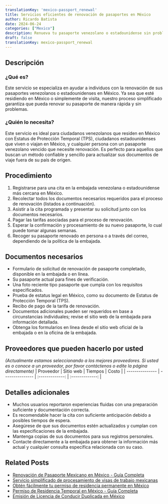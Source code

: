 ```yaml
---
translationKey: 'mexico-passport_renewal'
title: Servicios eficientes de renovación de pasaportes en México
author: Ricardo Batista
date: 2024-06-24
categories: ["Mexico"]
description: Renueva tu pasaporte venezolano o estadounidense sin problemas en México. Procedimientos rápidos y sencillos con nuestro servicio guiado.
draft: false
translationKey: mexico-passport_renewal
---
```


## Descripción
### ¿Qué es?
Este servicio se especializa en ayudar a individuos con la renovación de sus pasaportes venezolanos o estadounidenses en México. Ya sea que esté residiendo en México o simplemente de visita, nuestro proceso simplificado garantiza que pueda renovar su pasaporte de manera rápida y sin problemas.

### ¿Quién lo necesita?
Este servicio es ideal para ciudadanos venezolanos que residen en México con Estatus de Protección Temporal (TPS), ciudadanos estadounidenses que viven o viajan en México, y cualquier persona con un pasaporte venezolano vencido que necesite renovación. Es perfecto para aquellos que buscan un método confiable y sencillo para actualizar sus documentos de viaje fuera de su país de origen.

## Procedimiento

1. Registrarse para una cita en la embajada venezolana o estadounidense más cercana en México.
2. Recolectar todos los documentos necesarios requeridos para el proceso de renovación (listados a continuación).
3. Asistir a la cita programada y presentar su solicitud junto con los documentos necesarios.
4. Pagar las tarifas asociadas para el proceso de renovación.
5. Esperar la confirmación y procesamiento de su nuevo pasaporte, lo cual puede tomar algunas semanas.
6. Recoger su pasaporte renovado en persona o a través del correo, dependiendo de la política de la embajada.

## Documentos necesarios

- Formulario de solicitud de renovación de pasaporte completado, disponible en la embajada o en línea.
- Su pasaporte actual para fines de verificación.
- Una foto reciente tipo pasaporte que cumpla con los requisitos especificados.
- Prueba de estatus legal en México, como su documento de Estatus de Protección Temporal (TPS).
- Recibo de pago de la tarifa de renovación.
- Documentos adicionales pueden ser requeridos en base a circunstancias individuales; revise el sitio web de la embajada para información detallada.
- Obtenga los formularios en línea desde el sitio web oficial de la embajada o en la oficina de la embajada.

## Proveedores que pueden hacerlo por usted
_(Actualmente estamos seleccionando a los mejores proveedores. Si usted es o conoce a un proveedor, por favor contáctenos o edite la página directamente)_
| Proveedor       |     Sitio web     |     Tiempos     |       Costo      |
| --------------- | --------------- |  :-------------: | :-------------: |

## Detalles adicionales

- Muchos usuarios reportaron experiencias fluidas con una preparación suficiente y documentación correcta.
- Es recomendable hacer la cita con suficiente anticipación debido a posibles tiempos de espera.
- Asegúrese de que sus documentos estén actualizados y cumplan con las especificaciones de la embajada.
- Mantenga copias de sus documentos para sus registros personales.
- Contacte directamente a la embajada para obtener la información más actual y cualquier consulta específica relacionada con su caso.
## Related Posts

- [Renovación de Pasaporte Mexicano en México - Guía Completa](https://tramitit.com/es/guides/mexico/pasaporte_mexicano/)
- [Servicio simplificado de procesamiento de visas de trabajo mexicanas](https://tramitit.com/es/guides/mexico/tr%C3%A1mite_de_visa_de_trabajo/)
- [Obtén fácilmente tu permiso de residencia permanente en México](https://tramitit.com/es/guides/mexico/permiso_de_residencia_permanente/)
- [Permiso de Residencia Temporal en México - Guía Completa](https://tramitit.com/es/guides/mexico/permiso_de_residencia_temporal/)
- [Emisión de Licencia de Conducir Duplicada en México](https://tramitit.com/es/guides/mexico/expedici%C3%B3n_de_duplicado_de_licencia_de_conducir/)